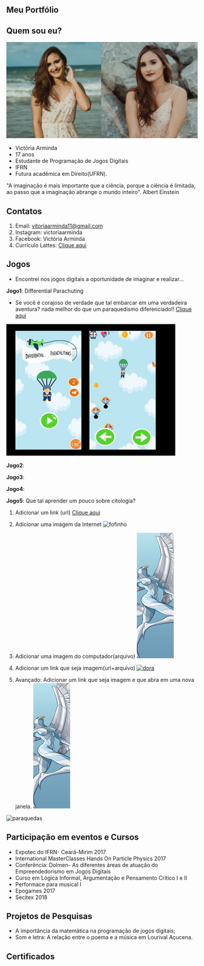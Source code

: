 
## Meu Portfólio

## Quem sou eu?
![imagem1](lala.png)


- Victória Arminda
- 17 anos
- Estudante de Programação de Jogos Digitais
- IFRN
- Futura acadêmica em Direito(UFRN).

"A imaginação é mais importante que a ciência, porque a ciência é limitada, ao passo que a imaginação abrange o mundo inteiro".
Albert Einstein

## Contatos
1. Email: vitoriaarminda11@gmail.com  
2. Instagram: victoriaarminda  
3. Facebook: Victória Arminda
4. Currículo Lattes: [Clique aqui](	http://lattes.cnpq.br/8863620791566898)

## Jogos
- Encontrei nos jogos digitais a oportunidade de imaginar e realizar...

**Jogo1**: Differential Parachuting

- Se você é corajoso de verdade que tal embarcar em uma verdadeira aventura? nada melhor do que um paraquedismo diferenciado!!
[Clique aqui](https://armindaa.github.io/JogoDeParaquedismo/)

![imagem1](jogo1.png)



**Jogo2**:

**Jogo3**:

**Jogo4**:

**Jogo5**: Que tal aprender um pouco sobre citologia?


1. Adicionar um link (url)
[Clique aqui](https://www.google.com/url?sa=i&source=images&cd=&ved=2ahUKEwjxp-Wo6a7fAhXJg5AKHT29DUkQjRx6BAgBEAU&url=https%3A%2F%2Fcomicbook.com%2F2018%2F06%2F17%2Fstar-wars-nine-movies-in-development-more-stand-alones%2F&psig=AOvVaw0nROOw65krTSM9SXA0C3F-&ust=1545409541189967)

2. Adicionar uma imagem da Internet
![fofinho](https://encrypted-tbn0.gstatic.com/images?q=tbn:ANd9GcRQqHK3WncHmmYRMTLoD5tGKNLYq7y7qLxaMPunztmKm3Pkx86Efw)


3. Adicionar uma imagem do computador(arquivo)
![imagem1](guardião%201.png)

4. Adicionar um link que seja imagem(url+arquivo)
[![dora](https://www.aprenderexcel.com.br//imagens/post/385/2901-1.jpg)](http://Twitter.com)

5. Avançado: Adicionar um link que seja imagem e que abra em uma nova janela.
 <a href="http://google.com" target="_blank">![imagem1](guardião%201.png)</a>
 
 ![paraquedas](https://www.aprenderexcel.com.br//imagens/post/385/2901-1.jpg)


## Participação em eventos e Cursos

-  Expotec do IFRN- Ceará-Mirim 2017
- International MasterClasses Hands On Particle Physics 2017
- Conferência: Dolmen- As diferentes áreas de atuação do Empreendedorismo em Jogos Digitais
- Curso em Lógica Informal, Argumentação e Pensamento Crítico I e II
- Performace para musical I
- Epogames 2017
- Secitex 2018


## Projetos de Pesquisas

- A importância da matemática na programação de jogos digitais;
- Som e letra: A relação entre o poema e a música em Lourival Açucena.

## Certificados 

